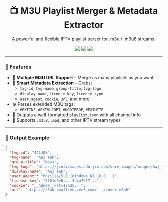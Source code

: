 <h1 align="center">📺 M3U Playlist Merger & Metadata Extractor</h1>

<p align="center">
  A powerful and flexible IPTV playlist parser for .m3u / .m3u8 streams.
</p>

<p align="center">
  <img src="https://img.shields.io/badge/python-3.7%2B-blue?logo=python" />
  <img src="https://img.shields.io/badge/license-MIT-green" />
  <img src="https://img.shields.io/badge/iptv-extended%20metadata-orange" />
</p>

---

### 🌟 Features

- 🔗 **Multiple M3U URL Support** – Merge as many playlists as you want
- 🧠 **Smart Metadata Extraction** – Grabs:
  - `tvg-id`, `tvg-name`, `group-title`, `tvg-logo`
  - `display-name`, `license_key`, `license_type`
  - `user_agent`, `cookie`, `url`, and more
- ⚙️ Parses extended M3U tags:
  - `#EXTINF`, `#EXTVLCOPT`, `#KODIPROP`, `#EXTHTTP`
- 💾 Outputs a well-formatted `playlist.json` with all channel info
- 📡 Supports `.m3u8`, `.mpd`, and other IPTV stream types

---

### 📂 Output Example

```json
{
  "tvg-id": "441408",
  "tvg-name": "Aaj Tak",
  "group-title": "News",
  "tvg-logo": "https://jiotvimages.cdn.jio.com/dare_images/images/Aaj_Tak.png",
  "display-name": "Aaj Tak",
  "user_agent": "Mozilla/5.0 (Windows NT 10.0...)",
  "license_key": "5181d3e6...:3dca7917...",
  "cookie": "__hdnea__=st=17525...",
  "url": "https://z5ak-cmaflive.zee5.com/.../index.m3u8"
}
